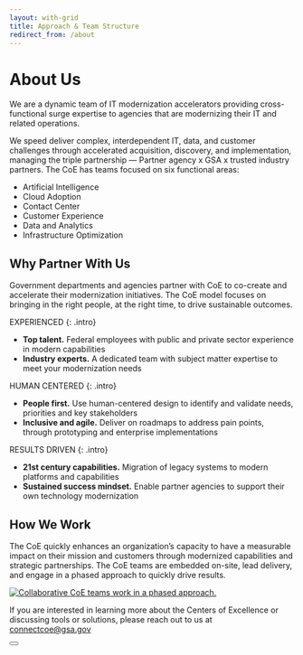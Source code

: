 ```yaml
---
layout: with-grid
title: Approach & Team Structure
redirect_from: /about
---
```


# About Us

We are a dynamic team of IT modernization accelerators providing cross-functional surge expertise to agencies that are modernizing their IT and related operations.

We speed deliver complex, interdependent IT, data, and customer challenges through accelerated acquisition, discovery, and implementation, managing the triple partnership — Partner agency x GSA x trusted industry partners. The CoE has teams focused on six functional areas:

- Artificial Intelligence
- Cloud Adoption
- Contact Center
- Customer Experience
- Data and Analytics
- Infrastructure Optimization

## Why Partner With Us

Government departments and agencies partner with CoE to co-create and accelerate their modernization initiatives. The CoE model focuses on bringing in the right people, at the right time, to drive sustainable outcomes. 

EXPERIENCED
{: .intro}
- **Top talent.** Federal employees with public and private sector experience in modern capabilities 
- **Industry experts.** A dedicated team with subject matter expertise to meet your modernization needs  

HUMAN CENTERED
{: .intro}
- **People first.** Use human-centered design to identify and validate needs, priorities and key stakeholders
- **Inclusive and agile.** Deliver on roadmaps to address pain points, through prototyping and enterprise implementations 

RESULTS DRIVEN 
{: .intro}
- **21st century capabilities.** Migration of legacy systems to modern platforms and capabilities 
- **Sustained success mindset.** Enable partner agencies to support their own technology modernization 
  
## How We Work
The CoE quickly enhances an organization’s capacity to have a measurable impact on their mission and customers through modernized capabilities and strategic partnerships. The CoE teams are embedded on-site, lead delivery, and engage in a phased approach to quickly drive results.

<a href="{{site.baseurl}}/images/About Us.png" target="_blank" rel="noopener noreferrer">
<img src="{{site.baseurl}}/images/About Us.png" class="img-responsive" alt="Collaborative CoE teams work in a phased approach.">
</a>


If you are interested in learning more about the Centers of Excellence or discussing tools or solutions, please reach out to us at [connectcoe@gsa.gov](mailto:connectcoe@gsa.gov)

<button onclick="btt()" id="btt"></button>